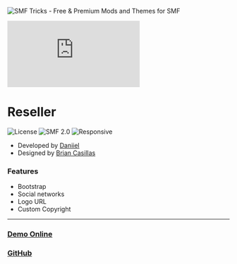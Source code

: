 ![SMF Tricks - Free & Premium Mods and Themes for SMF](https://smftricks.com/logos/logo.png)

![Theme Preview](https://custom.simplemachines.org/index.php?action=download;theme=2806;attach=233834;image)
 
# Reseller
![License](https://img.shields.io/badge/License-MIT-a05a3f) ![SMF 2.0](https://img.shields.io/badge/SMF-2.0-996ee1) ![Responsive](https://img.shields.io/badge/Responsive-Yes-6e97e1)

* Developed by [Daniiel](https://github.com/dmarquez9)
* Designed by [Brian Casillas](https://www.simplemachines.org/community/index.php?action=profile;u=404087)

### Features
- Bootstrap
- Social networks
- Logo URL
- Custom Copyright
---
### [Demo Online](http://demo.smftricks.com/index.php?theme=50)
### [GitHub](https://github.com/SMFTricks/Reseller)